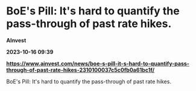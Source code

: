 # BoE's Pill: It's hard to quantify the pass-through of past rate hikes.
**AInvest**

**2023-10-16 09:39**

**https://www.ainvest.com/news/boe-s-pill-it-s-hard-to-quantify-pass-through-of-past-rate-hikes-2310100037c5c0fb0a61bc1f/**

BoE's Pill: It's hard to quantify the pass-through of past rate hikes.